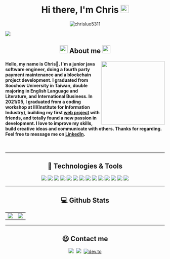 <div align="center">
   <h1>Hi there, I'm Chris <img src="https://media.giphy.com/media/hvRJCLFzcasrR4ia7z/giphy.gif" width="25px"></h1>
   <img src="https://komarev.com/ghpvc/?username=chrisluo5311&label=Profile%20views&color=red&style=flat" alt="chrisluo5311" />
</div>

<a href="https://github.com/404"><img src="https://user-images.githubusercontent.com/73097560/115834477-dbab4500-a447-11eb-908a-139a6edaec5c.gif"></a>

<h2 align="center"><img src= "https://cultofthepartyparrot.com/parrots/hd/parrot.gif" width="25" height="25"/> About me <img src= "https://cultofthepartyparrot.com/parrots/hd/parrot.gif" width="25" height="25"/></h2>

<div>
<img align='right' height="200" src="https://media2.giphy.com/media/1GEATImIxEXVR79Dhk/giphy.gif?cid=ecf05e47zgl1uaztc9we5vxyfy8fngazq9c91qowii7j3xhc&rid=giphy.gif&ct=g">

#### Hello, my name is Chris👋. I'm a junior java software engineer, doing a fourth party payment maintenance and a blockchain project development. I graduated from Soochow University in Taiwan, double majoring in English Language and Literature, and International Business. In 2021/05, I graduated from a coding workshop at III(Institute for Information Industry), building my first [web project](https://github.com/PepperNoodles/PepperNoodles "PepperNoodles") with friends, and totally found a new passion in development. I love to improve my skills, build creative ideas and communicate with others. Thanks for regarding. Feel free to message me on [LinkedIn](https://www.linkedin.com/in/chris-luo-b4b350189/ "LinkedIn"). 
</div>
<br>

---

<h2 align="center"> 🔧 Technologies & Tools </h2>

<div align="center">
   <img src="https://img.shields.io/badge/Java-ED8B00?style=for-the-badge&logo=java&logoColor=white" />
   <img src="https://img.shields.io/badge/Hibernate-59666C?style=for-the-badge&logo=Hibernate&logoColor=white" />
   <img src="https://img.shields.io/badge/Spring_Boot-F2F4F9?style=for-the-badge&logo=spring-boot" />
   <img src="https://img.shields.io/badge/Spring-6DB33F?style=for-the-badge&logo=spring&logoColor=white" />
   <img src="https://img.shields.io/badge/Selenium-43B02A?style=for-the-badge&logo=Selenium&logoColor=white" />
   <img src="https://img.shields.io/badge/-linebot-brightgreen?style=for-the-badge&logo=line&logoColor=white" />
  <img src="https://img.shields.io/badge/MySQL-005C84?style=for-the-badge&logo=mysql&logoColor=white" />
  <img src="https://img.shields.io/badge/PostgreSQL-316192?style=for-the-badge&logo=postgresql&logoColor=white" />
   <img src="https://img.shields.io/badge/Microsoft%20SQL%20Server-CC2927?style=for-the-badge&logo=microsoft%20sql%20server&logoColor=white" />
  <img src="https://img.shields.io/badge/rabbitmq-%23FF6600.svg?&style=for-the-badge&logo=rabbitmq&logoColor=white" />
  <img src="https://img.shields.io/badge/redis-%23DD0031.svg?&style=for-the-badge&logo=redis&logoColor=white" />
  <img src="https://img.shields.io/badge/IntelliJIDEA-000000.svg?style=for-the-badge&logo=intellij-idea&logoColor=white" />
  <img src="https://img.shields.io/badge/Eclipse-2C2255?style=for-the-badge&logo=eclipse&logoColor=white" />
   <img src="https://img.shields.io/badge/Linux-FCC624?style=for-the-badge&logo=linux&logoColor=black" />
</div>

---

<h2 align="center"> 💻 Github Stats </h2>

<table align="center" width="100%">  
  <tr>
    <td align="center">
      <img src= "https://github-readme-stats.vercel.app/api?username=chrisluo5311&show_icons=true&count_private=true&theme=highcontrast">
    </td>
    <td align="center">
       <img src= "https://github-readme-stats.vercel.app/api/top-langs/?username=chrisluo5311&layout=compact">
    </td>
  </tr>
</table>

---

<h2 align="center"> 😃 Contact me </h2>

<div align="center">
   <a href="https://www.linkedin.com/in/chris-luo-b4b350189/"><img src="https://img.shields.io/badge/LinkedIn-0077B5?style=for-the-badge&logo=linkedin&logoColor=white"></a>&nbsp
   <a href="https://github.com/chrisluo5311/"><img src="https://img.shields.io/badge/GitHub-100000?style=for-the-badge&logo=github&logoColor=white"></a>&nbsp
  <a href="https://dev.to/chrisluo5311"><img alt="dev.to" title="My Dev Blog" src="https://img.shields.io/badge/dev.to-0A0A0A?style=for-the-badge&logo=devdotto&logoColor=white"/></a>
</a>
</div>


